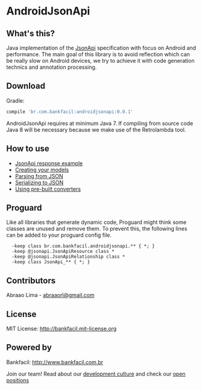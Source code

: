 # AndroidJsonApi

## What's this?

Java implementation of the [JsonApi](http://jsonapi.org/) specification with focus on Android and performance. The main goal of this library is to avoid reflection which can be really slow on Android devices, we try to achieve it with code generation technics and annotation processing.

## Download

Gradle:

```groovy
compile 'br.com.bankfacil:androidjsonapi:0.0.1'
```

AndroidJsonApi requires at minimum Java 7. If compiling from source code Java 8 will be necessary because we make use of the Retrolambda tool. 

## How to use

 * [JsonApi response example](docs/JsonApiSample.md)
 * [Creating your models](docs/Models.md)
 * [Parsing from JSON](docs/Parsing.md)
 * [Serializing to JSON](docs/Serializing.md)
 * [Using pre-built converters](docs/Converters.md)

## Proguard

Like all libraries that generate dynamic code, Proguard might think some classes are unused and remove them. To prevent this, the following lines can be added to your proguard config file.

```
  -keep class br.com.bankfacil.androidjsonapi.** { *; }
  -keep @jsonapi.JsonApiResource class *
  -keep @jsonapi.JsonApiRelationship class *
  -keep class JsonApi_** { *; }
```

## Contributors

Abraao Lima - abraaorl@gmail.com

## License

MIT License: http://bankfacil.mit-license.org

## Powered by

Bankfacil: http://www.bankfacil.com.br

Join our team! Read about our [development culture](https://www.bankfacil.com.br/dev) and check our [open positions](https://bankfacil.recruiterbox.com/)
